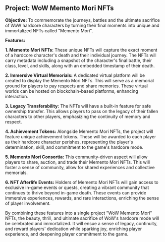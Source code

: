 ## Project: WoW Memento Mori NFTs

**Objective:** To commemorate the journeys, battles and the ultimate sacrifice of WoW hardcore characters by turning their final moments into unique and immortalized NFTs called "Memento Mori".

**Features:**

**1. Memento Mori NFTs:** These unique NFTs will capture the exact moment of a hardcore character's death and their individual journey. The NFTs will carry metadata including a snapshot of the character's final battle, their class, level, and skills, along with an embedded timestamp of their death.

**2. Immersive Virtual Memorials:** A dedicated virtual platform will be created to display the Memento Mori NFTs. This will serve as a memorial ground for players to pay respects and share memories. These virtual worlds can be hosted on blockchain-based platforms, enhancing interaction.

**3. Legacy Transferability:** The NFTs will have a built-in feature for safe ownership transfer. This allows players to pass on the legacy of their fallen characters to other players, emphasizing the continuity of memory and respect.

**4. Achievement Tokens:** Alongside Memento Mori NFTs, the project will feature unique achievement tokens. These will be awarded to each player as their hardcore character perishes, representing the player's determination, skill, and commitment to the game's hardcore mode.

**5. Memento Mori Consortia:** This community-driven aspect will allow players to share, auction, and trade their Memento Mori NFTs. This will foster a sense of community, allow for shared experiences and collective memorials.

**6. NFT Afterlife Events:** Holders of Memento Mori NFTs will gain access to exclusive in-game events or quests, creating a vibrant community that continues to thrive beyond in-game death. These events can provide immersive experiences, rewards, and rare interactions, enriching the sense of player involvement.

By combining these features into a single project "WoW Memento Mori" NFTs, the beauty, thrill, and ultimate sacrifice of WoW's hardcore mode will be celebrated and immortalized. It will ensue a sense of legacy, continuity, and reward players' dedication while sparking joy, enriching player experience, and deepening player commitment to the game.